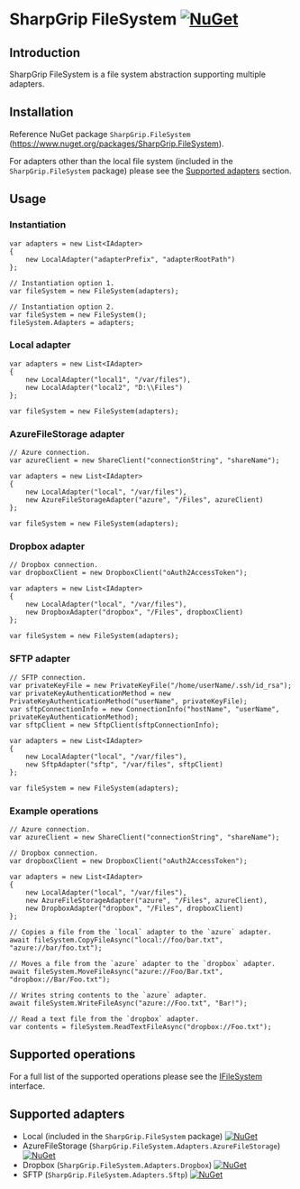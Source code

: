 # SharpGrip FileSystem [![NuGet](https://img.shields.io/nuget/v/SharpGrip.FileSystem)](https://www.nuget.org/packages/SharpGrip.FileSystem)

## Introduction
SharpGrip FileSystem is a file system abstraction supporting multiple adapters.

## Installation
Reference NuGet package `SharpGrip.FileSystem` (https://www.nuget.org/packages/SharpGrip.FileSystem).

For adapters other than the local file system (included in the `SharpGrip.FileSystem` package) please see the [Supported adapters](#supported-adapters) section.

## Usage

### Instantiation
```
var adapters = new List<IAdapter>
{
    new LocalAdapter("adapterPrefix", "adapterRootPath")
};

// Instantiation option 1.
var fileSystem = new FileSystem(adapters);

// Instantiation option 2.
var fileSystem = new FileSystem();
fileSystem.Adapters = adapters;
```

### Local adapter
```
var adapters = new List<IAdapter>
{
    new LocalAdapter("local1", "/var/files"),
    new LocalAdapter("local2", "D:\\Files")
};

var fileSystem = new FileSystem(adapters);
```

### AzureFileStorage adapter
```
// Azure connection.
var azureClient = new ShareClient("connectionString", "shareName");

var adapters = new List<IAdapter>
{
    new LocalAdapter("local", "/var/files"),
    new AzureFileStorageAdapter("azure", "/Files", azureClient)
};

var fileSystem = new FileSystem(adapters);
```

### Dropbox adapter
```
// Dropbox connection.
var dropboxClient = new DropboxClient("oAuth2AccessToken");

var adapters = new List<IAdapter>
{
    new LocalAdapter("local", "/var/files"),
    new DropboxAdapter("dropbox", "/Files", dropboxClient)
};

var fileSystem = new FileSystem(adapters);
```

### SFTP adapter
```
// SFTP connection.
var privateKeyFile = new PrivateKeyFile("/home/userName/.ssh/id_rsa");
var privateKeyAuthenticationMethod = new PrivateKeyAuthenticationMethod("userName", privateKeyFile);
var sftpConnectionInfo = new ConnectionInfo("hostName", "userName", privateKeyAuthenticationMethod);
var sftpClient = new SftpClient(sftpConnectionInfo);

var adapters = new List<IAdapter>
{
    new LocalAdapter("local", "/var/files"),
    new SftpAdapter("sftp", "/var/files", sftpClient)
};

var fileSystem = new FileSystem(adapters);
```

### Example operations
```
// Azure connection.
var azureClient = new ShareClient("connectionString", "shareName");

// Dropbox connection.
var dropboxClient = new DropboxClient("oAuth2AccessToken");

var adapters = new List<IAdapter>
{
    new LocalAdapter("local", "/var/files"),
    new AzureFileStorageAdapter("azure", "/Files", azureClient),
    new DropboxAdapter("dropbox", "/Files", dropboxClient)
};

// Copies a file from the `local` adapter to the `azure` adapter.
await fileSystem.CopyFileAsync("local://foo/bar.txt", "azure://bar/foo.txt");

// Moves a file from the `azure` adapter to the `dropbox` adapter.
await fileSystem.MoveFileAsync("azure://Foo/Bar.txt", "dropbox://Bar/Foo.txt");

// Writes string contents to the `azure` adapter.
await fileSystem.WriteFileAsync("azure://Foo.txt", "Bar!");

// Read a text file from the `dropbox` adapter.
var contents = fileSystem.ReadTextFileAsync("dropbox://Foo.txt");
```

## Supported operations
For a full list of the supported operations please see the [IFileSystem](../master/FileSystem/src/IFileSystem.cs) interface.

## Supported adapters
- Local (included in the `SharpGrip.FileSystem` package) [![NuGet](https://img.shields.io/nuget/v/SharpGrip.FileSystem)](https://www.nuget.org/packages/SharpGrip.FileSystem)
- AzureFileStorage (`SharpGrip.FileSystem.Adapters.AzureFileStorage`) [![NuGet](https://img.shields.io/nuget/v/SharpGrip.FileSystem.Adapters.AzureFileStorage)](https://www.nuget.org/packages/SharpGrip.FileSystem.Adapters.AzureFileStorage)
- Dropbox (`SharpGrip.FileSystem.Adapters.Dropbox`) [![NuGet](https://img.shields.io/nuget/v/SharpGrip.FileSystem.Adapters.Dropbox)](https://www.nuget.org/packages/SharpGrip.FileSystem.Adapters.Dropbox)
- SFTP (`SharpGrip.FileSystem.Adapters.Sftp`) [![NuGet](https://img.shields.io/nuget/v/SharpGrip.FileSystem.Adapters.Sftp)](https://www.nuget.org/packages/SharpGrip.FileSystem.Adapters.Sftp)